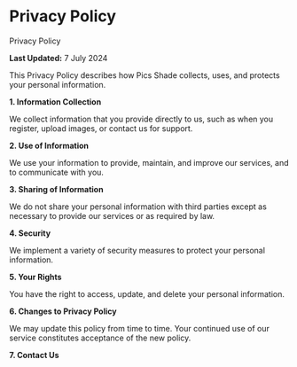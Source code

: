 # Privacy Policy

Privacy Policy

**Last Updated:** 7 July 2024

This Privacy Policy describes how Pics Shade collects, uses, and protects your personal information.

**1. Information Collection**

We collect information that you provide directly to us, such as when you register, upload images, or contact us for support.

**2. Use of Information**

We use your information to provide, maintain, and improve our services, and to communicate with you.

**3. Sharing of Information**

We do not share your personal information with third parties except as necessary to provide our services or as required by law.

**4. Security**

We implement a variety of security measures to protect your personal information.

**5. Your Rights**

You have the right to access, update, and delete your personal information.

**6. Changes to Privacy Policy**

We may update this policy from time to time. Your continued use of our service constitutes acceptance of the new policy.

**7. Contact Us**




